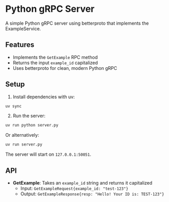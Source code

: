 # Python gRPC Server

A simple Python gRPC server using betterproto that implements the ExampleService.

## Features

- Implements the `GetExample` RPC method
- Returns the input `example_id` capitalized
- Uses betterproto for clean, modern Python gRPC

## Setup

1. Install dependencies with uv:
```bash
uv sync
```

2. Run the server:
```bash
uv run python server.py
```

Or alternatively:
```bash
uv run server.py
```

The server will start on `127.0.0.1:50051`.

## API

- **GetExample**: Takes an `example_id` string and returns it capitalized
  - Input: `GetExampleRequest{example_id: "test-123"}`
  - Output: `GetExampleResponse{resp: "Hello! Your ID is: TEST-123"}`
